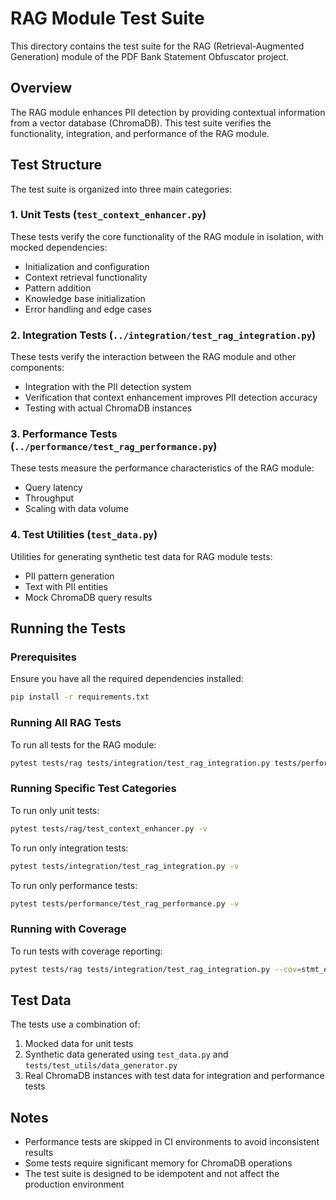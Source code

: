 # RAG Module Test Suite

This directory contains the test suite for the RAG (Retrieval-Augmented Generation) module of the PDF Bank Statement Obfuscator project.

## Overview

The RAG module enhances PII detection by providing contextual information from a vector database (ChromaDB). This test suite verifies the functionality, integration, and performance of the RAG module.

## Test Structure

The test suite is organized into three main categories:

### 1. Unit Tests (`test_context_enhancer.py`)

These tests verify the core functionality of the RAG module in isolation, with mocked dependencies:

- Initialization and configuration
- Context retrieval functionality
- Pattern addition
- Knowledge base initialization
- Error handling and edge cases

### 2. Integration Tests (`../integration/test_rag_integration.py`)

These tests verify the interaction between the RAG module and other components:

- Integration with the PII detection system
- Verification that context enhancement improves PII detection accuracy
- Testing with actual ChromaDB instances

### 3. Performance Tests (`../performance/test_rag_performance.py`)

These tests measure the performance characteristics of the RAG module:

- Query latency
- Throughput
- Scaling with data volume

### 4. Test Utilities (`test_data.py`)

Utilities for generating synthetic test data for RAG module tests:

- PII pattern generation
- Text with PII entities
- Mock ChromaDB query results

## Running the Tests

### Prerequisites

Ensure you have all the required dependencies installed:

```bash
pip install -r requirements.txt
```

### Running All RAG Tests

To run all tests for the RAG module:

```bash
pytest tests/rag tests/integration/test_rag_integration.py tests/performance/test_rag_performance.py -v
```

### Running Specific Test Categories

To run only unit tests:

```bash
pytest tests/rag/test_context_enhancer.py -v
```

To run only integration tests:

```bash
pytest tests/integration/test_rag_integration.py -v
```

To run only performance tests:

```bash
pytest tests/performance/test_rag_performance.py -v
```

### Running with Coverage

To run tests with coverage reporting:

```bash
pytest tests/rag tests/integration/test_rag_integration.py --cov=stmt_obfuscator.rag
```

## Test Data

The tests use a combination of:

1. Mocked data for unit tests
2. Synthetic data generated using `test_data.py` and `tests/test_utils/data_generator.py`
3. Real ChromaDB instances with test data for integration and performance tests

## Notes

- Performance tests are skipped in CI environments to avoid inconsistent results
- Some tests require significant memory for ChromaDB operations
- The test suite is designed to be idempotent and not affect the production environment
